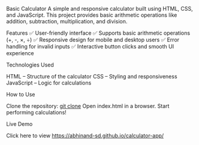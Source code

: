 Basic Calculator
A simple and responsive calculator built using HTML, CSS, and JavaScript. This project provides basic arithmetic operations like addition, subtraction, multiplication, and division.

Features
✅ User-friendly interface
✅ Supports basic arithmetic operations (+, -, ×, ÷)
✅ Responsive design for mobile and desktop users
✅ Error handling for invalid inputs
✅ Interactive button clicks and smooth UI experience

Technologies Used

HTML – Structure of the calculator
CSS – Styling and responsiveness
JavaScript – Logic for calculations

How to Use

Clone the repository: [git clone](https://github.com/Abhinand-SD/calculator-app.git)
Open index.html in a browser.
Start performing calculations!

Live Demo

Click here to view https://abhinand-sd.github.io/calculator-app/

